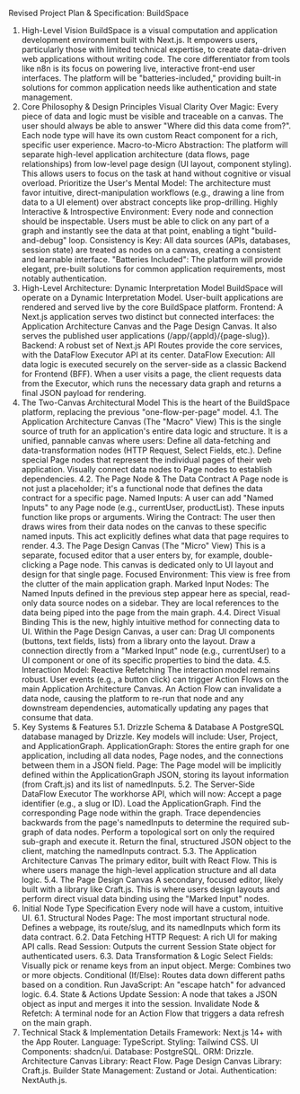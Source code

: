 Revised Project Plan & Specification: BuildSpace
1. High-Level Vision
BuildSpace is a visual computation and application development environment built with Next.js. It empowers users, particularly those with limited technical expertise, to create data-driven web applications without writing code.
The core differentiator from tools like n8n is its focus on powering live, interactive front-end user interfaces. The platform will be "batteries-included," providing built-in solutions for common application needs like authentication and state management.
2. Core Philosophy & Design Principles
Visual Clarity Over Magic: Every piece of data and logic must be visible and traceable on a canvas. The user should always be able to answer "Where did this data come from?". Each node type will have its own custom React component for a rich, specific user experience.
Macro-to-Micro Abstraction: The platform will separate high-level application architecture (data flows, page relationships) from low-level page design (UI layout, component styling). This allows users to focus on the task at hand without cognitive or visual overload.
Prioritize the User's Mental Model: The architecture must favor intuitive, direct-manipulation workflows (e.g., drawing a line from data to a UI element) over abstract concepts like prop-drilling.
Highly Interactive & Introspective Environment: Every node and connection should be inspectable. Users must be able to click on any part of a graph and instantly see the data at that point, enabling a tight "build-and-debug" loop.
Consistency is Key: All data sources (APIs, databases, session state) are treated as nodes on a canvas, creating a consistent and learnable interface.
"Batteries Included": The platform will provide elegant, pre-built solutions for common application requirements, most notably authentication.
3. High-Level Architecture: Dynamic Interpretation Model
BuildSpace will operate on a Dynamic Interpretation Model. User-built applications are rendered and served live by the core BuildSpace platform.
Frontend: A Next.js application serves two distinct but connected interfaces: the Application Architecture Canvas and the Page Design Canvas. It also serves the published user applications (/app/{appId}/{page-slug}).
Backend: A robust set of Next.js API Routes provide the core services, with the DataFlow Executor API at its center.
DataFlow Execution: All data logic is executed securely on the server-side as a classic Backend for Frontend (BFF). When a user visits a page, the client requests data from the Executor, which runs the necessary data graph and returns a final JSON payload for rendering.
4. The Two-Canvas Architectural Model
This is the heart of the BuildSpace platform, replacing the previous "one-flow-per-page" model.
4.1. The Application Architecture Canvas (The "Macro" View)
This is the single source of truth for an application's entire data logic and structure. It is a unified, pannable canvas where users:
Define all data-fetching and data-transformation nodes (HTTP Request, Select Fields, etc.).
Define special Page nodes that represent the individual pages of their web application.
Visually connect data nodes to Page nodes to establish dependencies.
4.2. The Page Node & The Data Contract
A Page node is not just a placeholder; it's a functional node that defines the data contract for a specific page.
Named Inputs: A user can add "Named Inputs" to any Page node (e.g., currentUser, productList). These inputs function like props or arguments.
Wiring the Contract: The user then draws wires from their data nodes on the canvas to these specific named inputs. This act explicitly defines what data that page requires to render.
4.3. The Page Design Canvas (The "Micro" View)
This is a separate, focused editor that a user enters by, for example, double-clicking a Page node. This canvas is dedicated only to UI layout and design for that single page.
Focused Environment: This view is free from the clutter of the main application graph.
Marked Input Nodes: The Named Inputs defined in the previous step appear here as special, read-only data source nodes on a sidebar. They are local references to the data being piped into the page from the main graph.
4.4. Direct Visual Binding
This is the new, highly intuitive method for connecting data to UI. Within the Page Design Canvas, a user can:
Drag UI components (buttons, text fields, lists) from a library onto the layout.
Draw a connection directly from a "Marked Input" node (e.g., currentUser) to a UI component or one of its specific properties to bind the data.
4.5. Interaction Model: Reactive Refetching
The interaction model remains robust. User events (e.g., a button click) can trigger Action Flows on the main Application Architecture Canvas. An Action Flow can invalidate a data node, causing the platform to re-run that node and any downstream dependencies, automatically updating any pages that consume that data.
5. Key Systems & Features
5.1. Drizzle Schema & Database
A PostgreSQL database managed by Drizzle. Key models will include: User, Project, and ApplicationGraph.
ApplicationGraph: Stores the entire graph for one application, including all data nodes, Page nodes, and the connections between them in a JSON field.
Page: The Page model will be implicitly defined within the ApplicationGraph JSON, storing its layout information (from Craft.js) and its list of namedInputs.
5.2. The Server-Side DataFlow Executor
The workhorse API, which will now:
Accept a page identifier (e.g., a slug or ID).
Load the ApplicationGraph.
Find the corresponding Page node within the graph.
Trace dependencies backwards from the page's namedInputs to determine the required sub-graph of data nodes.
Perform a topological sort on only the required sub-graph and execute it.
Return the final, structured JSON object to the client, matching the namedInputs contract.
5.3. The Application Architecture Canvas
The primary editor, built with React Flow. This is where users manage the high-level application structure and all data logic.
5.4. The Page Design Canvas
A secondary, focused editor, likely built with a library like Craft.js. This is where users design layouts and perform direct visual data binding using the "Marked Input" nodes.
6. Initial Node Type Specification
Every node will have a custom, intuitive UI.
6.1. Structural Nodes
Page: The most important structural node. Defines a webpage, its route/slug, and its namedInputs which form its data contract.
6.2. Data Fetching
HTTP Request: A rich UI for making API calls.
Read Session: Outputs the current Session State object for authenticated users.
6.3. Data Transformation & Logic
Select Fields: Visually pick or rename keys from an input object.
Merge: Combines two or more objects.
Conditional (If/Else): Routes data down different paths based on a condition.
Run JavaScript: An "escape hatch" for advanced logic.
6.4. State & Actions
Update Session: A node that takes a JSON object as input and merges it into the session.
Invalidate Node & Refetch: A terminal node for an Action Flow that triggers a data refresh on the main graph.
7. Technical Stack & Implementation Details
Framework: Next.js 14+ with the App Router.
Language: TypeScript.
Styling: Tailwind CSS.
UI Components: shadcn/ui.
Database: PostgreSQL.
ORM: Drizzle.
Architecture Canvas Library: React Flow.
Page Design Canvas Library: Craft.js.
Builder State Management: Zustand or Jotai.
Authentication: NextAuth.js.
